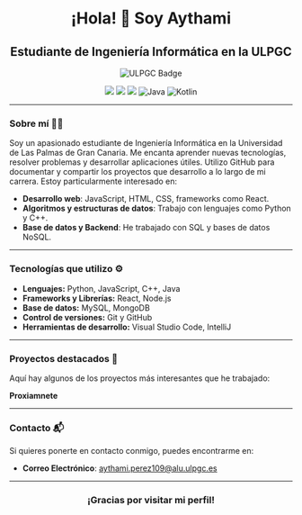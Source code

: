 <h1 align="center">¡Hola! 👋 Soy Aythami</h1>

<h2 align="center">Estudiante de Ingeniería Informática en la ULPGC</h2>

<p align="center">
  <img src="https://img.shields.io/badge/Estudiante-ULPGC-blue?style=for-the-badge" alt="ULPGC Badge">
</p>

<p align="center">
  <img src="https://img.shields.io/badge/-JavaScript-F7DF1E?logo=javascript&logoColor=black&style=for-the-badge">
  <img src="https://img.shields.io/badge/-Python-3776AB?logo=python&logoColor=white&style=for-the-badge">
  <img src="https://img.shields.io/badge/-C++-00599C?logo=cplusplus&logoColor=white&style=for-the-badge">
  <img src="https://img.shields.io/badge/-Java-007396?logo=java&logoColor=white&style=for-the-badge" alt="Java">
  <img src="https://img.shields.io/badge/-Kotlin-0095D5?logo=kotlin&logoColor=white&style=for-the-badge" alt="Kotlin">
</p>

---

### Sobre mí 👨‍💻

Soy un apasionado estudiante de Ingeniería Informática en la Universidad de Las Palmas de Gran Canaria. Me encanta aprender nuevas tecnologías, resolver problemas y desarrollar aplicaciones útiles. Utilizo GitHub para documentar y compartir los proyectos que desarrollo a lo largo de mi carrera. Estoy particularmente interesado en:

- **Desarrollo web**: JavaScript, HTML, CSS, frameworks como React.
- **Algoritmos y estructuras de datos**: Trabajo con lenguajes como Python y C++.
- **Base de datos y Backend**: He trabajado con SQL y bases de datos NoSQL.
  
---

### Tecnologías que utilizo ⚙️

<ul>
  <li><b>Lenguajes:</b> Python, JavaScript, C++, Java</li>
  <li><b>Frameworks y Librerías:</b> React, Node.js</li>
  <li><b>Base de datos:</b> MySQL, MongoDB</li>
  <li><b>Control de versiones:</b> Git y GitHub</li>
  <li><b>Herramientas de desarrollo:</b> Visual Studio Code, IntelliJ</li>
</ul>

---

### Proyectos destacados 🚀

Aquí hay algunos de los proyectos más interesantes que he trabajado:

**Proxiamnete**

---

### Contacto 📬

Si quieres ponerte en contacto conmigo, puedes encontrarme en:

- **Correo Electrónico**: [aythami.perez109@alu.ulpgc.es](mailto:aythami.perez109@alu.ulpgc.es)

---

<h3 align="center">¡Gracias por visitar mi perfil!</h3>
